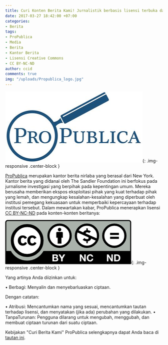 ```yaml
---
title: Curi Konten Berita Kami! Jurnalistik berbasis lisensi terbuka dari ProPublica!
date: 2017-03-27 18:42:00 +07:00
categories:
- Berita
tags:
- ProPublica
- Media
- Berita
- Kantor Berita
- Lisensi Creative Commons
- CC BY-NC-ND
author: ccid
comments: true
img: "/uploads/Propublica_logo.jpg"
---
```


![Propublica_logo.jpg](/uploads/Propublica_logo.jpg){: .img-responsive .center-block }

[ProPublica](https://www.propublica.org/about/steal-our-stories/?utm_campaign=sprout&utm_medium=social&utm_source=twitter&utm_content=1489776393) merupakan kantor berita nirlaba yang berasal dari New York. Kantor berita yang didanai oleh The Sandler Foundation ini berfokus pada jurnalisme investigasi yang berpihak pada kepentingan umum. Mereka berusaha memberikan ekspos eksploitasi pihak yang kuat terhadap pihak yang lemah, dan mengungkap kesalahan-kesalahan yang diperbuat oleh institusi pemegang kekuasaan untuk memperbaiki kepercayaan terhadap institusi tersebut. Dalam mewartakan kabar, ProPublica menerapkan lisensi [CC BY-NC-ND](https://creativecommons.org/licenses/by-nc-nd/4.0/) pada konten-konten beritanya:

![by-nc-nd.png](/uploads/by-nc-nd.png){: .img-responsive .center-block }

Yang artinya Anda diizinkan untuk:

•  Berbagi: Menyalin dan menyebarluaskan ciptaan.

Dengan catatan:

• Atribusi: Mencantumkan nama yang sesuai, mencantumkan tautan terhadap lisensi, dan menyatakan (jika ada) perubahan yang dilakukan.
• TanpaTurunan: Pengguna dilarang untuk mengubah, menggubah, dan membuat ciptaan turunan dari suatu ciptaan.

Kebijakan "Curi Berita Kami" ProPublica selengkapnya dapat Anda baca di [tautan ini](https://www.propublica.org/about/steal-our-stories/?utm_campaign=sprout&utm_medium=social&utm_source=twitter&utm_content=1489776393).